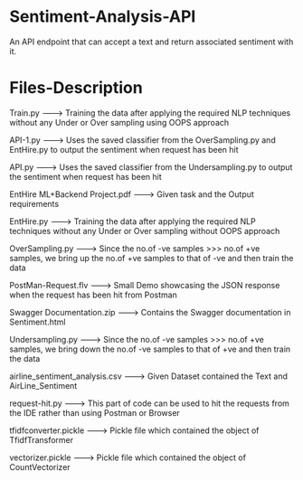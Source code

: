# Sentiment-Analysis-API
An API endpoint that can accept a text and return associated sentiment with it. 

# Files-Description

Train.py ---> Training the data after applying the required NLP techniques without any Under or Over sampling using OOPS approach

API-1.py ---> Uses the saved classifier from the OverSampling.py and EntHire.py to output the sentiment when request has been hit 

API.py ---> Uses the saved classifier from the Undersampling.py to output the sentiment when request has been hit 

EntHire ML+Backend Project.pdf ---> Given task and the Output requirements

EntHire.py ---> Training the data after applying the required NLP techniques without any Under or Over sampling without OOPS approach

OverSampling.py ---> Since the no.of -ve samples >>> no.of +ve samples, we bring up the no.of +ve samples to that of -ve and then train the data

PostMan-Request.flv ---> Small Demo showcasing the JSON response when the request has been hit from Postman

Swagger Documentation.zip ---> Contains the Swagger documentation in Sentiment.html

Undersampling.py ---> Since the no.of -ve samples >>> no.of +ve samples, we bring down the no.of -ve samples to that of +ve and then train the data

airline_sentiment_analysis.csv ---> Given Dataset contained the Text and AirLine_Sentiment

request-hit.py ---> This part of code can be used to hit the requests from the IDE rather than using Postman or Browser 

tfidfconverter.pickle ---> Pickle file which contained the object of TfidfTransformer

vectorizer.pickle ---> Pickle file which contained the object of CountVectorizer
